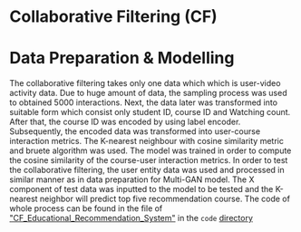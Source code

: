 # Collaborative Filtering (CF)

# Data Preparation & Modelling

The collaborative filtering takes only one data which which is user-video activity data. Due to huge amount of data, the sampling process was used to obtained 5000 interactions. Next, the data later was transformed into suitable form which consist only student ID, course ID and Watching count. After that, the course ID was encoded by using label encoder. Subsequently, the encoded data was transformed into user-course interaction metrics. The K-nearest neighbour with cosine similarity metric and bruete algorithm was used. The model was trained in order to compute the cosine similarity of the course-user interaction metrics. In order to test the collaborative filtering, the user entity data was used and processed in similar manner as in data preparation for Multi-GAN model. The X component of test data was inputted to the model to be tested and the K-nearest neighbor will predict top five recommendation course. The code of whole process can be found in the file of ["CF_Educational_Recommendation_System"](https://github.com/dimashidayat99/Personalized_Learning_With_GAI/blob/main/model/CF/code/CF_Educational_Recommendation_System.ipynb) in the `code` [directory](https://github.com/dimashidayat99/Personalized_Learning_With_GAI/blob/main/model/CF/code)
